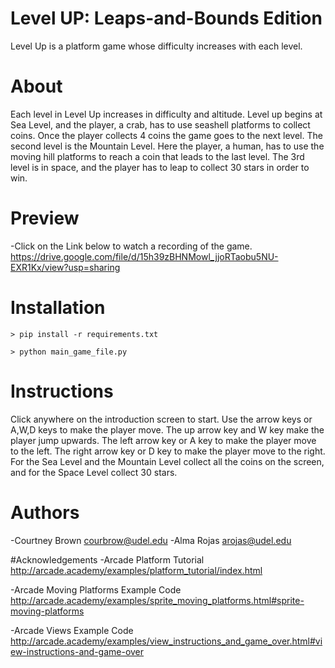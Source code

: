 # Level UP: Leaps-and-Bounds Edition
Level Up is a platform game whose difficulty increases with each level. 
 
# About
Each level in Level Up increases in difficulty and altitude. Level up begins at Sea Level, and the player, a crab, 
has to use seashell platforms to collect coins. Once the player collects 4 coins the game goes to the next level. 
The second level is the Mountain Level. Here the player, a human, has to use the moving hill platforms to reach a coin 
that leads to the last level. The 3rd level is in space, and the player has to leap to collect 30 stars in order to win. 


# Preview
-Click on the Link below to watch a recording of the game.
    https://drive.google.com/file/d/15h39zBHNMowl_jjoRTaobu5NU-EXR1Kx/view?usp=sharing
# Installation
```
> pip install -r requirements.txt
```
```
> python main_game_file.py
```
# Instructions
Click anywhere on the introduction screen to start. Use the arrow keys or A,W,D keys to make the player move.
The up arrow key and W key make the player jump upwards. The left arrow key or A key to make the player move 
to the left. The right arrow key or D key to make the player move to the right. For the Sea Level and the Mountain Level
collect all the coins on the screen, and for the Space Level collect 30 stars.  

# Authors
-Courtney Brown 
    courbrow@udel.edu
-Alma Rojas
    arojas@udel.edu
    
#Acknowledgements
-Arcade Platform Tutorial
    http://arcade.academy/examples/platform_tutorial/index.html

-Arcade Moving Platforms Example Code
    http://arcade.academy/examples/sprite_moving_platforms.html#sprite-moving-platforms

-Arcade Views Example Code
    http://arcade.academy/examples/view_instructions_and_game_over.html#view-instructions-and-game-over


